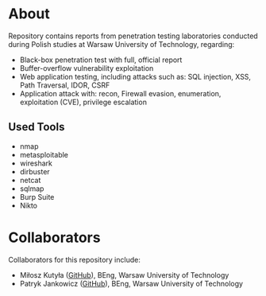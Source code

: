 # About 

Repository contains reports from penetration testing laboratories conducted during Polish studies at Warsaw University of Technology, regarding:
* Black-box penetration test with full, official report 
* Buffer-overflow vulnerability exploitation
* Web application testing, including attacks such as: SQL injection, XSS, Path Traversal, IDOR, CSRF
* Application attack with: recon, Firewall evasion, enumeration, exploitation (CVE), privilege escalation

## Used Tools
* nmap
* metasploitable
* wireshark
* dirbuster
* netcat
* sqlmap
* Burp Suite
* Nikto


# Collaborators

Collaborators for this repository include:
* Miłosz Kutyła ([GitHub](https://github.com/mkutyla)), BEng, Warsaw University of Technology
* Patryk Jankowicz ([GitHub](https://github.com/PatrykSJ)), BEng, Warsaw University of Technology




